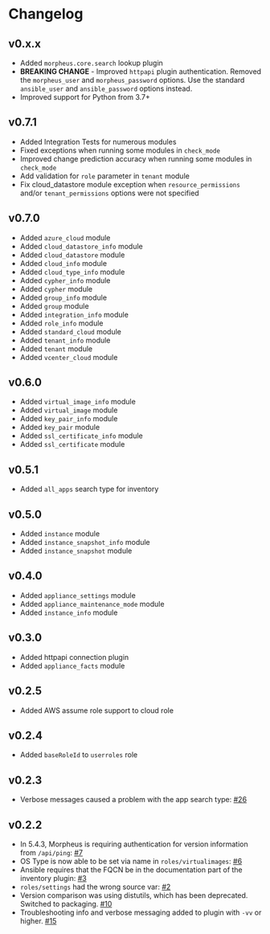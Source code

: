 # Changelog

## v0.x.x
- Added `morpheus.core.search` lookup plugin
- **BREAKING CHANGE** - Improved `httpapi` plugin authentication. Removed the `morpheus_user` and `morpheus_password` options. Use the standard `ansible_user` and `ansible_password` options instead.
- Improved support for Python from 3.7+

## v0.7.1
- Added Integration Tests for numerous modules
- Fixed exceptions when running some modules in `check_mode`
- Improved change prediction accuracy when running some modules in `check_mode`
- Add validation for `role` parameter in `tenant` module
- Fix cloud_datastore module exception when `resource_permissions` and/or `tenant_permissions` options were not specified

## v0.7.0
- Added `azure_cloud` module
- Added `cloud_datastore_info` module
- Added `cloud_datastore` module
- Added `cloud_info` module
- Added `cloud_type_info` module
- Added `cypher_info` module
- Added `cypher` module
- Added `group_info` module
- Added `group` module
- Added `integration_info` module
- Added `role_info` module
- Added `standard_cloud` module
- Added `tenant_info` module
- Added `tenant` module
- Added `vcenter_cloud` module

## v0.6.0
- Added `virtual_image_info` module
- Added `virtual_image` module
- Added `key_pair_info` module
- Added `key_pair` module
- Added `ssl_certificate_info` module
- Added `ssl_certificate` module

## v0.5.1
- Added `all_apps` search type for inventory

## v0.5.0
- Added `instance` module
- Added `instance_snapshot_info` module
- Added `instance_snapshot` module

## v0.4.0
- Added `appliance_settings` module
- Added `appliance_maintenance_mode` module
- Added `instance_info` module

## v0.3.0
- Added httpapi connection plugin
- Added `appliance_facts` module

## v0.2.5
- Added AWS assume role support to cloud role

## v0.2.4
- Added `baseRoleId` to `userroles` role

## v0.2.3
- Verbose messages caused a problem with the app search type: [#26](https://github.com/gomorpheus/ansible-collection-morpheus-core/issues/26)

## v0.2.2

- In 5.4.3, Morpheus is requiring authentication for version information from `/api/ping`: [#7](https://github.com/gomorpheus/ansible-collection-morpheus-core/issues/7)
- OS Type is now able to be set via name in `roles/virtualimages`: [#6](https://github.com/gomorpheus/ansible-collection-morpheus-core/issues/6)
- Ansible requires that the FQCN be in the documentation part of the inventory plugin: [#3](https://github.com/gomorpheus/ansible-collection-morpheus-core/issues/3)
- `roles/settings` had the wrong source var: [#2](https://github.com/gomorpheus/ansible-collection-morpheus-core/issues/2)
- Version comparison was using distutils, which has been deprecated.  Switched to packaging. [#10](https://github.com/gomorpheus/ansible-collection-morpheus-core/issues/10)
- Troubleshooting info and verbose messaging added to plugin with `-vv` or higher. [#15](https://github.com/gomorpheus/ansible-collection-morpheus-core/issues/15)
